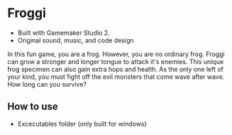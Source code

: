 # Froggi
- Built with Gamemaker Studio 2.
- Original sound, music, and code design

In this fun game, you are a frog. However, you are no ordinary frog. Froggi can grow a stronger and longer tongue to attack it's enemies. This unique frog specimen can also gain extra hops and health. As the only one left of your kind, you must fight off the evil monsters that come wave after wave. How long can you survive?

## How to use
- Excecutables folder (only built for windows)
